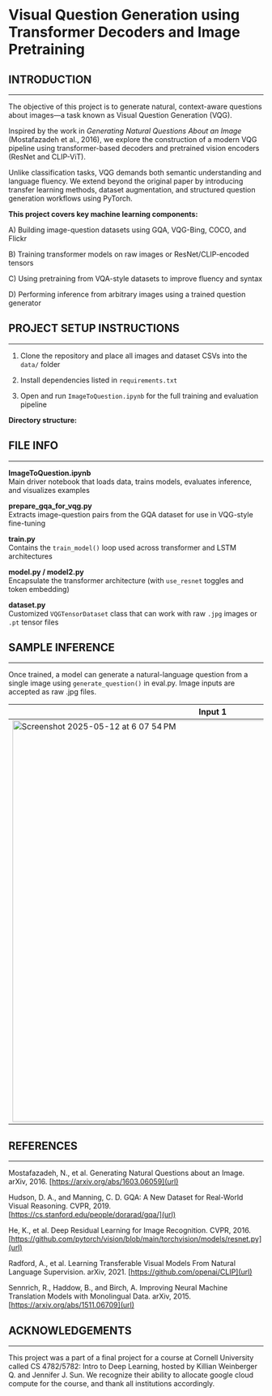 # Visual Question Generation using Transformer Decoders and Image Pretraining

## INTRODUCTION
-----------------------------------------------------------------------------------------------------

The objective of this project is to generate natural, context-aware questions about images—a task known as Visual Question Generation (VQG). 

Inspired by the work in *Generating Natural Questions About an Image* (Mostafazadeh et al., 2016), we explore the construction of a modern VQG pipeline using transformer-based decoders and pretrained vision encoders (ResNet and CLIP-ViT). 

Unlike classification tasks, VQG demands both semantic understanding and language fluency. We extend beyond the original paper by introducing transfer learning methods, dataset augmentation, and structured question generation workflows using PyTorch.

**This project covers key machine learning components:**

A) Building image-question datasets using GQA, VQG-Bing, COCO, and Flickr

B) Training transformer models on raw images or ResNet/CLIP-encoded tensors

C) Using pretraining from VQA-style datasets to improve fluency and syntax

D) Performing inference from arbitrary images using a trained question generator


## PROJECT SETUP INSTRUCTIONS
-----------------------------------------------------------------------------------------------------

1) Clone the repository and place all images and dataset CSVs into the `data/` folder

2) Install dependencies listed in `requirements.txt`

3) Open and run `ImageToQuestion.ipynb` for the full training and evaluation pipeline

**Directory structure:**



## FILE INFO
-----------------------------------------------------------------------------------------------------

**ImageToQuestion.ipynb**  
Main driver notebook that loads data, trains models, evaluates inference, and visualizes examples

**prepare_gqa_for_vqg.py**  
Extracts image-question pairs from the GQA dataset for use in VQG-style fine-tuning

**train.py**  
Contains the `train_model()` loop used across transformer and LSTM architectures

**model.py / model2.py**  
Encapsulate the transformer architecture (with `use_resnet` toggles and token embedding)

**dataset.py**  
Customized `VQGTensorDataset` class that can work with raw `.jpg` images or `.pt` tensor files


## SAMPLE INFERENCE
-----------------------------------------------------------------------------------------------------

Once trained, a model can generate a natural-language question from a single image using `generate_question()`
in eval.py. Image inputs are accepted as raw .jpg files.

| Input 1 | Input 2 |
|--------|---------|
| <img width="791" alt="Screenshot 2025-05-12 at 6 07 54 PM" src="https://github.com/user-attachments/assets/8d49ea0b-1db6-4868-8edd-3790c2c50084" /> | <img width="785" alt="Screenshot 2025-05-12 at 6 09 37 PM" src="https://github.com/user-attachments/assets/e52c7bce-151b-4c70-9516-cb09fa821bf5" /> |



## REFERENCES
-----------------------------------------------------------------------------------------------------

Mostafazadeh, N., et al. Generating Natural Questions about an Image. arXiv, 2016. [https://arxiv.org/abs/1603.06059](url)

Hudson, D. A., and Manning, C. D. GQA: A New Dataset for Real-World Visual Reasoning. CVPR, 2019. [https://cs.stanford.edu/people/dorarad/gqa/](url)

He, K., et al. Deep Residual Learning for Image Recognition. CVPR, 2016. [https://github.com/pytorch/vision/blob/main/torchvision/models/resnet.py](url)

Radford, A., et al. Learning Transferable Visual Models From Natural Language Supervision. arXiv, 2021. [https://github.com/openai/CLIP](url)

Sennrich, R., Haddow, B., and Birch, A. Improving Neural Machine Translation Models with Monolingual Data. arXiv, 2015. [https://arxiv.org/abs/1511.06709](url)

## ACKNOWLEDGEMENTS
-----------------------------------------------------------------------------------------------------

This project was a part of a final project for a course at Cornell University called CS 4782/5782: Intro to Deep Learning, hosted by Killian Weinberger Q. and Jennifer J. Sun. We recognize their ability to allocate google cloud compute for the course, and thank all institutions accordingly.

